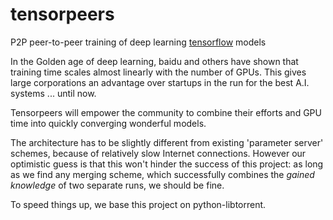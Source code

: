 # tensorpeers
P2P peer-to-peer training of deep learning [tensorflow](https://github.com/tensorflow/tensorflow) models

In the Golden age of deep learning, baidu and others have shown that training time scales almost linearly with the number of GPUs.
This gives large corporations an advantage over startups in the run for the best A.I. systems ... until now.

Tensorpeers will empower the community to combine their efforts and GPU time into quickly converging wonderful models.

The architecture has to be slightly different from existing 'parameter server' schemes, because of relatively slow Internet connections. However our optimistic guess is that this won't hinder the success of this project: as long as we find any  merging scheme, which successfully combines the *gained knowledge* of two separate runs, we should be fine.

To speed things up, we base this project on python-libtorrent.

<!--
This is a wildly wide open research area, so if you want to make the world a better place (and or need a PhD thesis):
Herewith you have full leverage.

Not to be confused with [exxact p2p deep-learning](https://exxactcorp.com/deep-learning-p2p.php)-->
